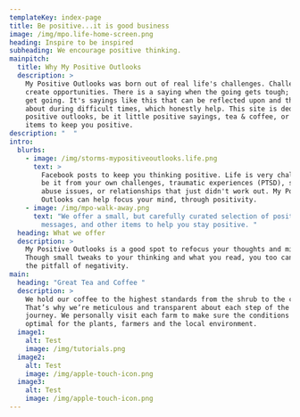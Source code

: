 ```yaml
---
templateKey: index-page
title: Be positive...it is good business
image: /img/mpo.life-home-screen.png
heading: Inspire to be inspired
subheading: We encourage positive thinking.
mainpitch:
  title: Why My Positive Outlooks
  description: >
    My Positive Outlooks was born out of real life's challenges. Challenges
    create opportunities. There is a saying when the going gets tough; the tough
    get going. It's sayings like this that can be reflected upon and thought
    about during difficult times, which honestly help. This site is dedicated to
    positive outlooks, be it little positive sayings, tea & coffee, or other
    items to keep you positive.    
description: "  "
intro:
  blurbs:
    - image: /img/storms-mypositiveoutlooks.life.png
      text: >
        Facebook posts to keep you thinking positive. Life is very challenging,
        be it from your own challenges, traumatic experiences (PTSD), substance
        abuse issues, or relationships that just didn't work out. My Positive
        Outlooks can help focus your mind, through positivity. 
    - image: /img/mpo-walk-away.png
      text: "We offer a small, but carefully curated selection of positive sayings,
        messages, and other items to help you stay positive. "
  heading: What we offer
  description: >
    My Positive Outlooks is a good spot to refocus your thoughts and mindset.
    Though small tweaks to your thinking and what you read, you too can overcome
    the pitfall of negativity. 
main:
  heading: "Great Tea and Coffee "
  description: >
    We hold our coffee to the highest standards from the shrub to the cup.
    That’s why we’re meticulous and transparent about each step of the coffee’s
    journey. We personally visit each farm to make sure the conditions are
    optimal for the plants, farmers and the local environment.
  image1:
    alt: Test
    image: /img/tutorials.png
  image2:
    alt: Test
    image: /img/apple-touch-icon.png
  image3:
    alt: Test
    image: /img/apple-touch-icon.png
---
```

